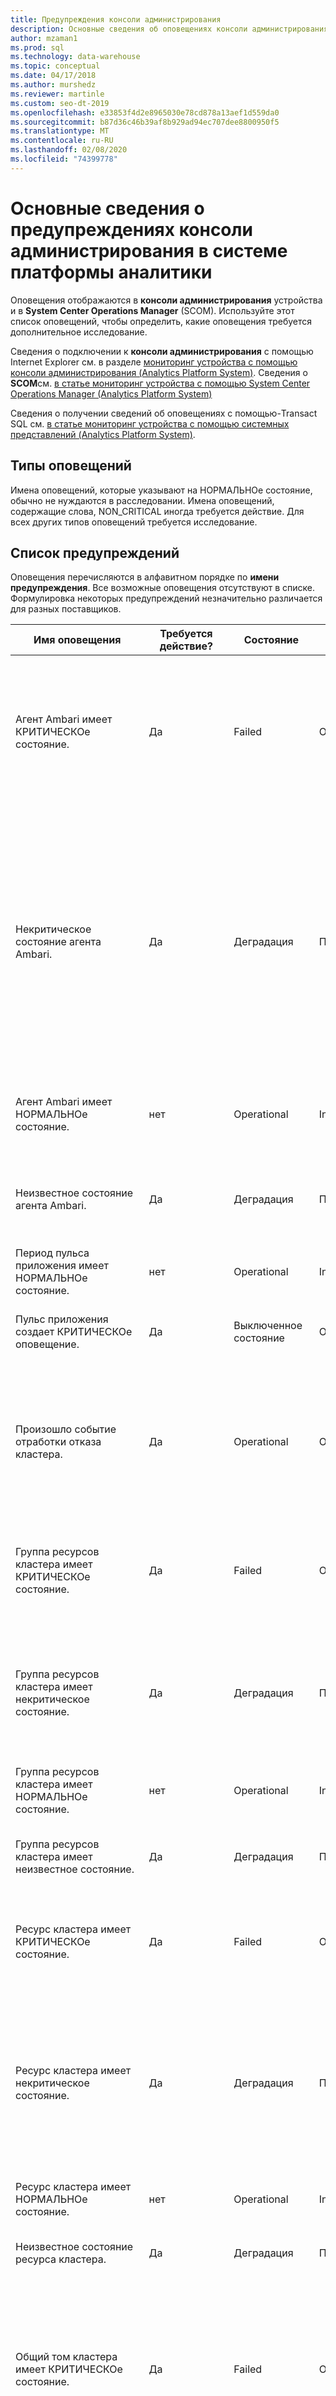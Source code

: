 ```yaml
---
title: Предупреждения консоли администрирования
description: Основные сведения об оповещениях консоли администрирования в системе аналитики платформы (ТД).
author: mzaman1
ms.prod: sql
ms.technology: data-warehouse
ms.topic: conceptual
ms.date: 04/17/2018
ms.author: murshedz
ms.reviewer: martinle
ms.custom: seo-dt-2019
ms.openlocfilehash: e33853f4d2e8965030e78cd878a13aef1d559da0
ms.sourcegitcommit: b87d36c46b39af8b929ad94ec707dee8800950f5
ms.translationtype: MT
ms.contentlocale: ru-RU
ms.lasthandoff: 02/08/2020
ms.locfileid: "74399778"
---
```

# <a name="understanding-admin-console-alerts-in-analytics-platform-system"></a>Основные сведения о предупреждениях консоли администрирования в системе платформы аналитики
Оповещения отображаются в **консоли администрирования** устройства и в **System Center Operations Manager** (SCOM). Используйте этот список оповещений, чтобы определить, какие оповещения требуется дополнительное исследование.  
  
Сведения о подключении к **консоли администрирования** с помощью Internet Explorer см. в разделе [мониторинг устройства с помощью консоли администрирования &#40;Analytics Platform System&#41;](monitor-the-appliance-by-using-the-admin-console.md). Сведения о **SCOM**см. [в статье мониторинг устройства с помощью System Center Operations Manager &#40;Analytics Platform System&#41;](monitor-the-appliance-by-using-system-center-operations-manager.md)  
  
Сведения о получении сведений об оповещениях с помощью\-Transact SQL см. [в статье мониторинг устройства с помощью системных представлений &#40;Analytics Platform System&#41;](monitor-the-appliance-by-using-system-views.md).  
  
## <a name="types-of-alerts"></a>Типы оповещений  
Имена оповещений, которые указывают на НОРМАЛЬНОе состояние, обычно не нуждаются в расследовании. Имена оповещений, содержащие слова, NON_CRITICAL иногда требуется действие. Для всех других типов оповещений требуется исследование.  
  
## <a name="alert-list"></a>Список предупреждений  
Оповещения перечисляются в алфавитном порядке по **имени предупреждения**. Все возможные оповещения отсутствуют в списке. Формулировка некоторых предупреждений незначительно различается для разных поставщиков.  
  
|**Имя оповещения**|**Требуется действие?**|**Состояние**|**Severity**|**Описание**|**Дополнительные сведения**|  
|------------------|------------------------|-------------|----------------|-------------------|------------------------|  
|Агент Ambari имеет КРИТИЧЕСКОе состояние.|Да|Failed|Ошибка|Сбой ресурса агента Ambari (состояние: 4) или он находится в автономном режиме (состояние: 3). Другие состояния в сети находятся в состоянии ожидания (состояние: 130). Состояние указывается в свойстве "hadoop_service_status" компонента.|Проверьте ресурс кластера на головном узле и узлах данных.|  
|Некритическое состояние агента Ambari.|Да|Деградация|Предупреждение|Этот ресурс агента Ambari находится в некритическом состоянии по одной из следующих причин:-ресурс находится в унаследованном состоянии (состояние: 0) — ресурс находится в состоянии ожидания (состояние: 128) — ресурс находится в состоянии ожидания в сети (состояние: 129) — ресурс выполняет начальное состояние Состояние локализации (Status: 1) указывается в свойстве "hadoop_service_status" компонента.|Проверьте ресурс кластера на головном узле и узлах данных.|  
|Агент Ambari имеет НОРМАЛЬНОе состояние.|нет|Operational|Informational|Агент Ambari работает нормально (состояние: работает). Состояние указывается в свойстве "hadoop_service_status" компонента.||  
|Неизвестное состояние агента Ambari.|Да|Деградация|Предупреждение|Не удалось определить состояние этого ресурса агента Ambari (состояние:-1). Состояние указывается в свойстве "hadoop_service_status" компонента.|Проверьте ресурс кластера на головном узле и узлах данных.|  
|Период пульса приложения имеет НОРМАЛЬНОе состояние.|нет|Operational|Informational|Обмен данными с приложением успешно установлен.|Указывает, что компонент ранее передал другое состояние, но с момента возврата в нормальный.|  
|Пульс приложения создает КРИТИЧЕСКОе оповещение.|Да|Выключенное состояние|Ошибка|Не удалось связаться с приложением. Возможно, приложение находится в процессе перезапуска.|Пульс приложения находится в непредвиденном состоянии. Требуется устранение неполадок. Дополнительные сведения см. в журнале событий Windows узла.|  
|Произошло событие отработки отказа кластера.|Да|Operational|Ошибка|Основной кластерный узел больше не активен, поэтому пассивный узел переносится в качестве основного узла. Ознакомьтесь с журналом событий Windows неисправного узла и проверьте диспетчер отказоустойчивости кластеров виртуальной машины HST01.|Произошла отработка отказа. Требуется устранение неполадок. Проверьте диспетчер отказоустойчивости кластеров на виртуальной машине HST01 и в журнале системных событий узла.|  
|Группа ресурсов кластера имеет КРИТИЧЕСКОе состояние.|Да|Failed|Ошибка|Эта группа ресурсов кластера завершилась сбоем и может находиться в процессе попытки перезапуска или находится в автономной виртуальной машине HST01.|Состояние группы ресурсов не выполнено и требует устранения неполадок. Проверьте диспетчер отказоустойчивости кластеров виртуальной машины HST01.|  
|Группа ресурсов кластера имеет некритическое состояние.|Да|Деградация|Предупреждение|Эта группа ресурсов кластера находится в режиме "в сети", но находится в некритическом состоянии по одной из следующих причин: Группа ресурсов частично подключена или группа ресурсов находится в состоянии ожидания.|Группа ресурсов находится не полностью в ожидаемом состоянии. Требуется устранение неполадок. Проверьте диспетчер отказоустойчивости кластеров виртуальной машины HST01.|  
|Группа ресурсов кластера имеет НОРМАЛЬНОе состояние.|нет|Operational|Informational|Эта группа ресурсов кластера находится в сети|Указывает, что компонент ранее передал другое состояние, но с момента возврата в нормальный.|  
|Группа ресурсов кластера имеет неизвестное состояние.|Да|Деградация|Предупреждение|Эта группа ресурсов кластера находится в неизвестном состоянии.|Системе не удалось получить состояние работоспособности группы ресурсов кластера. Требуется устранение неполадок. Проверьте диспетчер отказоустойчивости кластеров виртуальной машины HST01.|  
|Ресурс кластера имеет КРИТИЧЕСКОе состояние.|Да|Failed|Ошибка|Произошел сбой этого кластеризованного ресурса, возможно, выполняется попытка перезапуска или находится в автономном режиме.|Ресурс кластера не находится в ожидаемом состоянии. Требуется устранение неполадок. Проверьте диспетчер отказоустойчивости кластеров виртуальной машины HST01.|  
|Ресурс кластера имеет некритическое состояние.|Да|Деградация|Предупреждение|Этот кластерный ресурс находится в некритическом состоянии по одной из следующих причин: ресурс находится в унаследованном состоянии, ресурс находится в состоянии ожидания, ресурс находится в состоянии "ожидание в сети", ресурс находится в состоянии ожидания вне сети или выполняет инициализацию ресурса.|Ресурс кластера не находится в ожидаемом состоянии. Требуется устранение неполадок. Проверьте диспетчер отказоустойчивости кластеров виртуальной машины HST01.|  
|Ресурс кластера имеет НОРМАЛЬНОе состояние.|нет|Operational|Informational|Этот кластеризованный ресурс находится в сети.|Указывает, что компонент ранее передал другое состояние, но с момента возврата в нормальный.|  
|Неизвестное состояние ресурса кластера.|Да|Деградация|Предупреждение|Не удалось определить состояние этого кластеризованного ресурса.|Системе не удалось получить состояние работоспособности ресурса кластера. Требуется устранение неполадок. Проверьте диспетчер отказоустойчивости кластеров виртуальной машины HST01.|  
|Общий том кластера имеет КРИТИЧЕСКОе состояние.|Да|Failed|Ошибка|Ресурс кластеризованного общего тома завершился с ошибкой (состояние: 4) или находится в автономном режиме (состояние: 3). Другие состояния в сети находятся в состоянии ожидания (состояние: 130). Состояние указывается в свойстве "csv_state" компонента.|Проверьте диспетчер отказоустойчивости кластеров виртуальной машины HST01.|  
|Общий том кластера имеет некритическое состояние.|Да|Деградация|Предупреждение|Этот кластеризованный ресурс общего тома находится в некритическом состоянии по одной из следующих причин:-ресурс находится в унаследованном состоянии (состояние: 0) — ресурс находится в состоянии ожидания (состояние: 128) — ресурс находится в состоянии ожидания в сети (состояние: 129) — ресурс выполнен Инициализация для инициализации (состояние: 1) сообщается в свойстве "csv_state" компонента.|Проверьте диспетчер отказоустойчивости кластеров виртуальной машины HST01.|  
|Общий том кластера имеет НОРМАЛЬНОе состояние.|нет|Operational|Informational|Этот кластеризованный ресурс общего тома находится в сети (состояние: 2). Состояние указывается в свойстве "csv_state" компонента.||  
|Общий том кластера имеет неизвестное состояние.|Да|Деградация|Предупреждение|Не удалось определить состояние этого кластеризованного ресурса общего тома (состояние:-1). Состояние указывается в свойстве "csv_state" компонента.|Проверьте диспетчер отказоустойчивости кластеров виртуальной машины HST01.|  
|Состояние кластера "нормальное"|нет|Operational|Informational|Кластер имеет НОРМАЛЬНОе состояние.|Указывает, что компонент ранее передал другое состояние, но с момента возврата в нормальный.|  
|Контроллер имеет КРИТИЧЕСКОе состояние.|Да|Failed|Ошибка|Диск PERC указывает на наличие критической ошибки, или контроллер был выключен.|У локального контроллера RAID есть критическая ошибка, и его необходимо заменить. Требуется устранение неполадок. Дополнительные сведения см. в журнале событий Windows узла.|  
|Состояние контроллера — некритическое.|Да, если проблема повторяется более 7 часов или повторно выполняется несколько раз на том же узле, который не привязан к ожидаемым перезагрузкам|Деградация|Предупреждение|На диске PERC обнаружена некритическая проблема, которая, вероятно, связана с неисправностью кабеля.|Чаще всего это указывает на цикл повторной зарядки аккумулятора в модуле кэша, поддерживающем питание от аккумулятора RAID-контроллера PowerEdge. Это может быть запланированный тестовый цикл (продолжительность до ~ 7 часов), а также может быть сообщен после перезагрузки или энергопотребления при необходимости перезарядки аккумулятора. Важно. Это также обычно означает, что политика контроллера временно изменилась с сквозной обратной записи на обратную запись до завершения зарядки, что будет влиять на производительность в локальном хранилище (**tempdb**). Дополнительные сведения см. в журнале событий Windows узла.|  
|Контроллер имеет состояние без возможности восстановления.|Да|Failed|Ошибка|Состояние диска PERC не может быть восстановлено.|Локальный RAID-контроллер не функционирует и перешел в невосстанавливаемое состояние и может потребоваться заменить. Требуется устранение неполадок. Дополнительные сведения см. в журнале событий Windows узла.|  
|Контроллер имеет НОРМАЛЬНОе состояние.|нет|Operational|Informational|Диск PERC работает нормально|Указывает, что компонент ранее передал другое состояние, но с момента возврата в нормальный.|  
|Контроллер имеет неизвестное состояние.|Да|Деградация|Предупреждение|Не удалось определить состояние диска PERC.|Системе не удалось получить состояние работоспособности локального RAID-контроллера. Требуется устранение неполадок. Дополнительные сведения см. в журнале событий Windows узла.|  
|КРИТИЧЕСКОе состояние устройства охлаждения.|Да|Failed|Предупреждение|Устройство охлаждения достигло критического верхнего или нижнего порога|Устройство охлаждения может потребовать замены. Требуется устранение неполадок. Дополнительные сведения см. в журнале событий Windows узла.|  
|Некритическое состояние устройства охлаждения.|Да|Деградация|Предупреждение|Устройство охлаждения достигло некритического верхнего или нижнего порогового значения.|Устройство охлаждения не достигло критического уровня, но находится за пределами ожидаемого верхнего или нижнего диапазона. Дополнительные сведения см. в журнале событий Windows узла.|  
|Неустранимое состояние устройства охлаждения.|Да|Failed|Предупреждение|Устройство охлаждения достигло не восстанавливаемого верхнего или нижнего порогового значения.|Устройство охлаждения может потребовать замены. Требуется устранение неполадок. Дополнительные сведения см. в журнале событий Windows узла.|  
|Устройство охлаждения имеет НОРМАЛЬНОе состояние.|нет|Operational|Informational|Устройство охлаждения работает нормально.|Указывает, что компонент ранее передал другое состояние, но с момента возврата в нормальный.|  
|Неизвестное состояние устройства охлаждения.|Да|Деградация|Предупреждение|Не удалось определить состояние охлаждающего устройства|Системе не удалось получить состояние охлаждающего устройства. Требуется устранение неполадок. Дополнительные сведения см. в журнале событий Windows узла.|  
|Массив дисков имеет КРИТИЧЕСКОе общее состояние.|Да|Failed|Ошибка|Общее состояние массива дисков очень важно.|Может означать, что дисковый массив больше не активен из-за неисправных дисков или аналогичной проблемы. Требуется устранение неполадок. Дополнительные сведения см. в журнале событий Windows узла.|  
|Массив дисков имеет некритическое общее состояние.|Да|Деградация|Предупреждение|Общее состояние массива дисков указывает на наличие некритического предупреждения, но система по-прежнему работает.|Массив дисков по-прежнему работает, но это может означать сбой диска или аналогичную проблему. Требуется устранение неполадок. Дополнительные сведения см. в журнале событий Windows узла.|  
|Дисковый массив не является ВОССТАНАВЛИВАЕМым общим состоянием.|Да|Failed|Ошибка|Общее состояние массива дисков не может быть восстановлено.|Массив дисков больше не работает. Требуется устранение неполадок. Дополнительные сведения см. в журнале событий Windows узла.|  
|Дисковый массив имеет НОРМАЛЬНОе общее состояние.|нет|Operational|Informational|Общее состояние массива дисков — обычная.|Указывает, что компонент ранее передал другое состояние, но с момента возврата в нормальный.|  
|Неизвестное общее состояние массива дисков.|Да|Деградация|Предупреждение|Не удалось определить общее состояние массива дисков.|Системе не удается получить состояние работоспособности локального массива дисков. Требуется устранение неполадок. Дополнительные сведения см. в журнале событий Windows узла.|  
|Внешний массив хранения данных имеет КРИТИЧЕСКОе состояние.|Да|Failed|Ошибка|Внешний массив хранения данных указывает на сбой (вендор OperationalStatus: 6, 16)! Состояние поставщика указывается в свойстве "storage_global_status" компонента. Значения: 6 — ошибка, 16 — ошибка поддерживающей сущности.|Ознакомьтесь с журналом событий Windows узла для получения дополнительных сведений или обратитесь к изготовителю устройства.|  
|Внешний массив хранения данных имеет некритическое состояние.|Да|Деградация|Предупреждение|Внешний массив хранения данных сообщил о некритическом предупреждении (вендор OperationalStatus: 3, 4, 5, 11, 14, 15, 17). Состояние поставщика указывается в свойстве "storage_global_status" компонента. Значения: 3-деградация, 4-напряженный, 5-прогнозируемый сбой, 11-дюймовая служба, 14-прерванная, 15-неактивная, 17-завершенная операция.|Ознакомьтесь с журналом событий Windows узла для получения дополнительных сведений или обратитесь к изготовителю устройства.|  
|Состояние внешнего массива хранения данных не подлежит восстановлению.|Да|Failed|Ошибка|Внешний массив хранения данных указывает, что массив хранения данных не работает и не может быть восстановлен (вендор OperationalStatus: 7). Состояние поставщика указывается в свойстве "storage_global_status" компонента.|Ознакомьтесь с журналом событий Windows узла для получения дополнительных сведений или обратитесь к изготовителю устройства.|  
|Внешний массив хранения данных имеет НОРМАЛЬНОе состояние.|нет|Operational|Informational|Внешний массив хранения данных работает нормально (состояние поставщика: ОК). Состояние поставщика указывается в свойстве "storage_global_status" компонента.||  
|Внешний массив хранения данных имеет неизвестное состояние.|Да|Деградация|Предупреждение|Не удалось определить состояние внешнего массива хранения данных на основе состояния поставщика (OperationalStatus вендора: 0, 1, 18). Состояние поставщика указывается в свойстве "storage_global_status" компонента. Значения: 0-неизвестная, 1-другая, 18-режим питания.|Ознакомьтесь с журналом событий Windows узла для получения дополнительных сведений или обратитесь к изготовителю устройства.|  
|Внешний массив хранения данных имеет недостижимое состояние.|Да|Failed|Ошибка|Внешний массив хранения данных указывает, что массив хранения недоступен (вендор OperationalStatus: 8, 9, 10, 12, 13). Состояние поставщика указывается в свойстве "storage_global_status" компонента. Значения: 8 — запуск, 9 — остановка, 10 — остановлено, 12 — нет контакта, 13 — потеря связи.|Ознакомьтесь с журналом событий Windows узла для получения дополнительных сведений или обратитесь к изготовителю устройства.|  
|Состояние внешнего хранилища — КРИТИЧЕСКОе.|Да|Failed|Ошибка|Внешнее хранилище указывает на сбой.|Требуется устранение неполадок. Дополнительные сведения см. в журнале событий Windows и в журнале событий устройства хранения.|  
|Состояние внешнего хранилища СНИЖЕНо.|Да|Деградация|Предупреждение|Производительность системы хранения данных снижена. Необходимо проверить состояние температуры или состояние источника питания этой системы хранения.  Кроме того, если боковая панель для системы хранения удаляется, изменения потоков воздуха могут привести к неправильному охлаждению дисков и повлиять на состояние температуры.  Состояние поставщика указывается в свойстве "storage_global_status" компонента.|Ознакомьтесь с журналом событий Windows узла для получения дополнительных сведений или обратитесь к изготовителю устройства.|  
|Состояние внешнего хранилища не является КРИТИЧЕСКИм.|Да, если проблема повторяется более 7 часов или часто приходится на одно устройство чаще, чем каждые 90 дней|Деградация|Предупреждение|Внешнее хранилище сообщило о некритическом предупреждении.|Это событие обычно указывает на одну из двух проблем: сбоев диска/событий перехода или циклов повторной зарядки аккумулятора в модуле кэша, поддерживающем зарезервированный аккумулятор RAID-контроллера. Циклы зарядки обычно планируются каждые 90 дней и могут занять до 7 часов. Важно! в течение этого времени вполне вероятно, что политика кэширования записи на контроллере временно изменилась с сквозной обратной записи, что может повлиять на производительность. Дополнительные сведения см. в журнале событий Windows и в журнале событий устройства хранения.|  
|Внешнее хранилище имеет НОРМАЛЬНОе состояние.|нет|Operational|Informational|Внешнее хранилище работает нормально.|Указывает, что компонент ранее передал другое состояние, но с момента возврата в нормальный.|  
|Внешнее хранилище имеет неизвестное состояние.|Да|Деградация|Предупреждение|Не удалось определить состояние внешнего хранилища.|Системе не удалось получить состояние работоспособности внешнего хранилища сервера. Требуется устранение неполадок. Дополнительные сведения см. в журнале событий Windows узла и в журнале событий устройства хранения.|  
|Устройство вентилятора имеет КРИТИЧЕСКОе состояние.|Да|Failed|Предупреждение|Устройство вентилятора достигло критического верхнего или нижнего порога (состояние поставщика: Критикалуппер или Критикалловер).  Состояние поставщика указывается в свойстве "device_status" компонента.|Ознакомьтесь с журналом событий Windows узла для получения дополнительных сведений или обратитесь к изготовителю устройства.|  
|Некритическое состояние устройства вентиляторов.|Да|Деградация|Предупреждение|Устройство вентиляторов достигло некритического верхнего или нижнего порогового значения (состояние поставщика: Нонкритикалуппер или Нонкритикалловер).  Состояние поставщика указывается в свойстве "device_status" компонента.|Ознакомьтесь с журналом событий Windows узла для получения дополнительных сведений или обратитесь к изготовителю устройства.|  
|Устройство вентилятора имеет невосстанавливаемое состояние.|Да|Failed|Предупреждение|Устройство вентиляторов достигло неустранимого верхнего или нижнего порогового значения (состояние поставщика: сбой, Нонрековераблеуппер или Нонрековераблеловер). Состояние поставщика указывается в свойстве "device_status" компонента.|Ознакомьтесь с журналом событий Windows узла для получения дополнительных сведений или обратитесь к изготовителю устройства.|  
|Устройство вентилятора имеет НОРМАЛЬНОе состояние.|нет|Operational|Informational|Устройство вентиляторов работает нормально (состояние поставщика: ОК). Состояние поставщика указывается в свойстве "device_status" компонента.||  
|Неизвестное состояние устройства вентиляторов.|Да|Деградация|Предупреждение|Не удалось определить состояние устройства вентиляторов (состояние поставщика: другое или неизвестное). Состояние поставщика указывается в свойстве "device_status" компонента.|Ознакомьтесь с журналом событий Windows узла для получения дополнительных сведений или обратитесь к изготовителю устройства.|  
|Контроллер узла Fibre Channel имеет КРИТИЧЕСКОе состояние.|Да|Failed|Предупреждение|Компонент контроллера узла Fibre Channel обнаруживает одно из следующих условий:-сбой контроллера узла и его необходимо заменить (состояние поставщика: сбой) — хост-контроллер был отключен (состояние поставщика: Shutdown) — сбой подключения Fibre Channel ( состояние поставщика: Лупфаилед) отчет о состоянии поставщика указывается в свойстве "FC_device_rollup_status" компонента.|Ознакомьтесь с журналом событий Windows узла для получения дополнительных сведений или обратитесь к изготовителю устройства.  Действие пользователя: Если состояние контроллера — сбой, замените контроллер.|  
|Контроллер узла Fibre Channel имеет некритическое состояние.|Да|Деградация|Предупреждение|Контроллер узла Fibre Channel сообщает одно из следующих условий: — подключение Fibre Channel снижено (состояние поставщика: Лупдеградед) — порт Fibre Channel не подключен, или устройство, к которому оно подключено, выключено (состояние поставщика: Нотконнектед). состояние поставщика указывается в свойстве "FC_device_rollup_status" компонента.|Ознакомьтесь с журналом событий Windows узла для получения дополнительных сведений или обратитесь к изготовителю устройства.|  
|Контроллер узла Fibre Channel имеет НОРМАЛЬНОе состояние.|нет|Operational|Informational|Контроллер узла Fibre Channel работает нормально (состояние поставщика: ОК). Состояние поставщика указывается в свойстве "FC_device_rollup_status" компонента.||  
|Неизвестное состояние контроллера узла Fibre Channel.|Да|Деградация|Предупреждение|Не удалось определить состояние контроллера узла Fibre Channel или отсутствует контроллер (состояние поставщика: другое). Состояние поставщика указывается в свойстве "FC_device_rollup_status" компонента.|Ознакомьтесь с журналом событий Windows узла для получения дополнительных сведений или обратитесь к изготовителю устройства.|  
|Служба Hadoop имеет КРИТИЧЕСКОе состояние.|Да|Не работает|Ошибка|Эта служба находится в критическом состоянии и перестала работать (состояние: установлено или остановлено) или находится в состоянии перехода в состояние "остановлено" (состояние: остановка). Состояние указывается в свойстве "hadoop_service_status" компонента.|Дополнительные сведения см. в журналах событий компонентов Windows и PDW для узла.|  
|Состояние службы Hadoop — некритическое.|Да|Деградация|Предупреждение|Эта служба находится в некритическом состоянии по одной из следующих причин:-Service запускается (состояние: запуск) — служба обновляется (состояние: выполняется обновление). состояние сообщается в свойстве "hadoop_service_status" компонента.|Дополнительные сведения см. в журнале событий компонентов Windows и PDW для узла.|  
|Неизвестное состояние службы Hadoop.|Да|Деградация|Предупреждение|Эта служба сообщает, что она находится в неизвестном состоянии. Состояние указывается в свойстве "hadoop_service_status" компонента.|Дополнительные сведения см. в журналах на узле Hadoop, а также в журнале событий компонентов Windows и PDW.|  
|КРИТИЧЕСКОе состояние устройства памяти.|Да|Failed|Предупреждение|Память сообщает о критической проблеме.|Может потребоваться замена модулей DIMM. Требуется устранение неполадок. Сервер может по-прежнему быть активным с неисправной ПАМЯТЬю, но может повлиять на производительность. Дополнительные сведения см. в журнале событий Windows узла.|  
|Состояние устройства памяти не является КРИТИЧЕСКИм.|Да|Деградация|Предупреждение|Память сообщает о некритической ситуации.|Может указывать на сбой на приближающийся модуль DIMM. Как правило, это означает, что модули DIMM обнаружили ошибки, но еще не пороговое значение, чтобы сделать его критическим или неудачным. Сервер может по-прежнему быть активным с неисправной памятью, но может повлиять на производительность. Для устранения ошибки необходимо очистить журнал оборудования. Дополнительные сведения см. в журнале событий Windows узла.|  
|Состояние устройства памяти не подлежит восстановлению.|Да|Failed|Предупреждение|Неустранимая проблема с памятью.|Может потребоваться замена модулей DIMM. Требуется устранение неполадок. Сервер может по-прежнему быть активным с неисправной памятью, но может повлиять на производительность. Дополнительные сведения см. в журнале событий Windows узла.|  
|Устройство памяти имеет НОРМАЛЬНОе состояние.|нет|Operational|Informational|Память работает нормально|Указывает, что компонент ранее передал другое состояние, но с момента возврата в нормальный.|  
|Неизвестное состояние устройства памяти.|Да|Деградация|Предупреждение|Не удалось определить состояние памяти.|Системе не удается получить состояние работоспособности системной памяти. Может потребоваться замена модулей DIMM. Требуется устранение неполадок. Сервер может по-прежнему быть активным с неисправной ПАМЯТЬю, но может повлиять на производительность. Дополнительные сведения см. в журнале событий Windows узла.|  
|Сетевой адаптер имеет КРИТИЧЕСКОе состояние.|Да|Деградация|Предупреждение|Сетевой адаптер вызывает критическое оповещение по одной из следующих причин: адаптер отключен от сети, адаптер отключен или адаптер находится в состоянии пошлины.|Сетевой адаптер находится в состоянии сбоя и может потребовать замены (что означает замену системной платы). Требуется устранение неполадок. Дополнительные сведения см. в журнале событий Windows узла.|  
|Сетевой адаптер имеет некритическое состояние.|Да|Деградация|Предупреждение|Сетевой адаптер указывает на наличие некритического предупреждения, но продолжает работать, что может привести к ухудшению производительности.|Сетевой адаптер содержит некоторые ошибки, но не находится в критическом состоянии. Так как это может повлиять на устранение неполадок с производительностью. Дополнительные сведения см. в журнале событий Windows узла.|  
|Сетевой адаптер имеет состояние без возможности восстановления.|Да|Failed|Предупреждение|Сетевой адаптер находится в невосстанавливаемом состоянии из-за потенциальной установки в случае ошибки.|Сетевой адаптер находится в состоянии сбоя и может потребовать замены (что означает замену системной платы). Требуется устранение неполадок. Дополнительные сведения см. в журнале событий Windows узла.|  
|Сетевой адаптер имеет НОРМАЛЬНОе состояние.|нет|Operational|Informational|Сетевой адаптер подключен и работает нормально.|Указывает, что компонент ранее передал другое состояние, но с момента возврата в нормальный.|  
|Сетевой адаптер имеет неизвестное состояние.|Да|Деградация|Предупреждение|Не удалось определить состояние сетевого адаптера. Это состояние может быть вызвано одной из следующих причин:-сетевой адаптер находится в режиме энергосбережения: режим ожидания, низкая мощность, предупреждение, неизвестный или цикл электропитания, сетевой адаптер не установлен, устройство сетевого адаптера сообщило о неизвестном состоянии, сетевом адаптере может находиться в состоянии тестирования.|Системе не удалось получить состояние работоспособности сетевого адаптера. Требуется устранение неполадок. Дополнительные сведения см. в журнале событий Windows узла.|  
|Сетевое подключение имеет КРИТИЧЕСКОе состояние.|Да|Деградация|Предупреждение|Сетевое подключение вызывает критическое оповещение по одной из следующих причин: сеть отключена, оборудование отсутствует, оборудование отключено, носитель отключен, не удалось выполнить проверку подлинности, используется недопустимый адрес, учетные данные обязательно, но не указано|Сетевой адаптер находится в критическом состоянии. Дополнительные сведения см. в журнале событий Windows узла.|  
|Сетевое подключение имеет некритическое состояние.|Да|Деградация|Предупреждение|Сеть сообщает о некритическом состоянии. Это состояние может быть вызвано одной из следующих причин: сеть находится в состоянии подключения, сеть отключается, выполняется проверка подлинности сети.|Сетевой адаптер находится в непредвиденном состоянии. Если эта проблема повторяется или происходит несколько раз, необходимо выполнить устранение неполадок. Дополнительные сведения см. в журнале событий Windows узла.|  
|Сетевое подключение имеет НОРМАЛЬНОе состояние.|нет|Operational|Informational|Сеть подключена и работает правильно.|Указывает, что компонент ранее передал другое состояние, но с момента возврата в нормальный.|  
|Профиль сетевого подключения находится в ожидаемом профиле.|нет|Operational|Informational|Сеть подключена и работает в качестве ожидаемого профиля. Профиль указывается в свойстве "profile_category" компонента. Профиль домена 2, а частный профиль — 1.|Дополнительные сведения см. в описании событий узла в журнале Application and Service Логс\микрософт\виндовс\сторажеспацес-дривер\оператионал.  Состояние работоспособности зеркала может снизиться за счет потери одного диска, поэтому для самого диска может произойти другое предупреждение.|  
|Профиль сетевого подключения отображается в общедоступном профиле.|Да|Деградация|Предупреждение|Сеть сообщает о том, что она находится в общедоступном профиле. Профиль указывается в свойстве "profile_category" компонента. Общий профиль выводится как 0.  Это может вызвать проблемы связи для этого узла.|Ознакомьтесь с журналом событий Windows узла для получения дополнительных сведений или обратитесь к изготовителю устройства.|  
|Узел в кластере имеет КРИТИЧЕСКОе состояние.|Да|Failed|Ошибка|Кластеризованный узел не работает.|Сервер в кластере не работает. Проверьте диспетчер отказоустойчивости кластеров виртуальной машины HST01.|  
|Узел в кластере имеет некритическое состояние.|Да|Деградация|Предупреждение|Кластерный узел создает некритическое оповещение. Возможно, возникла одна из следующих ситуаций: узел находится в приостановленном состоянии или узел находится в процессе присоединения к кластеру.|Узел находится в непредвиденном состоянии. Требуется устранение неполадок. Проверьте диспетчер отказоустойчивости кластеров виртуальной машины HST01.|  
|Узел в кластере имеет НОРМАЛЬНОе состояние.|нет|Operational|Informational|Кластерный узел работает|Указывает, что компонент ранее передал другое состояние, но с момента возврата в нормальный.|  
|Узел в кластере имеет неизвестное состояние.|Да|Деградация|Предупреждение|Кластеризованный узел находится в неизвестном состоянии.|Системе не удалось получить состояние работоспособности узла. Требуется устранение неполадок. Проверьте диспетчер отказоустойчивости кластеров виртуальной машины HST01.|  
|Физический диск имеет КРИТИЧЕСКОе состояние.|Да|Failed|Ошибка|Состояние диска — критическое (состояние поставщика: 2 — неработоспособность). Состояние указывается в свойстве "phys_disk_status" компонента.  Оперативное состояние, отображаемое в свойстве "phys_disk_oper_status", может предоставить дополнительные сведения о проблеме. Значения оперативного состояния: 0 — оперативное состояние физического диска неизвестно. 2-ОК 3 — снижение работоспособности 4-напряженное 5-Неустранимая ошибка 6 — Ошибка 7 — не удается устранить ошибку 8-запуск 9-остановка 10-остановлена 11-in service 12 — нет контакта 13 — потеря связи 15-неактивно 18-0x8004-неисправность мультимедиа 0x8005-Split 0x8006 — устаревшие метаданные 0x8007-IO Error 0x8008 — поврежденные метаданные.||  
|Состояние физического диска — некритическое.|Да|Деградация|Предупреждение|Состояние диска указывает на наличие некритического предупреждения, но система по-прежнему работает. Состояние указывается в свойстве "phys_disk_status" компонента.  Оперативное состояние, отображаемое в свойстве "phys_disk_oper_status", может предоставить дополнительные сведения о проблеме. Значения оперативного состояния: 0 — оперативное состояние физического диска неизвестно. 2-ОК 3 — снижение работоспособности 4-напряженное 5-Неустранимая ошибка 6 — Ошибка 7 — не удается устранить ошибку 8-запуск 9-остановка 10-остановлена 11-in service 12 — нет контакта 13 — потеря связи 15-неактивно 18-0x8004-неисправность мультимедиа 0x8005-Split 0x8006 — устаревшие метаданные 0x8007-IO Error 0x8008 — поврежденные метаданные.|Дополнительные сведения см. в описании событий узла в журнале Application and Service Логс\микрософт\виндовс\сторажеспацес-дривер\оператионал.  Состояние работоспособности зеркала может снизиться за счет потери одного диска, поэтому для самого диска может произойти другое предупреждение.|  
|Физический диск имеет НОРМАЛЬНОе состояние.|нет|Operational|Informational|Состояние диска — обычная. Состояние указывается в свойстве "phys_disk_status" компонента.||  
|Неизвестное состояние физического диска.|Да|Деградация|Предупреждение|Не удалось определить состояние диска (состояние: 5 — неизвестно). Состояние указывается в свойстве "phys_disk_status" компонента.  Оперативное состояние, отображаемое в свойстве "phys_disk_oper_status", может предоставить дополнительные сведения о проблеме. Значения оперативного состояния: 0 — оперативное состояние физического диска неизвестно. 2-ОК 3 — снижение работоспособности 4-напряженное 5-Неустранимая ошибка 6 — Ошибка 7 — не удается устранить ошибку 8-запуск 9-остановка 10-остановлена 11-in service 12 — нет контакта 13 — потеря связи 15-неактивно 18-0x8004-неисправность мультимедиа 0x8005-Split 0x8006 — устаревшие метаданные 0x8007-IO Error 0x8008 — поврежденные метаданные.|Дополнительные сведения см. в описании событий узла в журнале Application and Service Логс\микрософт\виндовс\сторажеспацес-дривер\оператионал.|  
|Источник питания имеет КРИТИЧЕСКОе состояние.|Да|Failed|Предупреждение|Источник питания указывает на наличие критической ошибки.|Для источника питания может потребоваться замена. Требуется устранение неполадок. Источники питания являются избыточными, поэтому сервер может оставаться активным. Дополнительные сведения см. в журнале событий Windows узла.|  
|Источник питания имеет некритическое состояние.|Да|Operational|Предупреждение|Источник питания сообщил о некритической проблеме.|Источник питания сообщил о проблеме, но не находится в состоянии сбоя. Это может указывать на приближающийся сбой. Источники питания избыточны, поэтому сбой может не привести к сбою сервера. Возможно, необходимо очистить аппаратную ошибку, чтобы очистить ошибку консоли администрирования. Дополнительные сведения см. в журнале событий Windows узла.|  
|Источник питания имеет неустранимое состояние.|Да|Failed|Предупреждение|Источник питания находится в невосстанавливаемом состоянии.|Для источника питания может потребоваться замена. Требуется устранение неполадок. Источники питания являются избыточными, поэтому сервер может оставаться активным. Дополнительные сведения см. в журнале событий Windows узла.|  
|Источник питания имеет НОРМАЛЬНОе состояние.|нет|Operational|Informational|Источник питания работает нормально.|Указывает, что компонент ранее передал другое состояние, но с момента возврата в нормальный.|  
|Источник питания имеет неизвестное состояние.|Да|Деградация|Предупреждение|Не удалось определить состояние источника питания.|Системе не удалось получить состояние работоспособности источника питания. Источники питания являются избыточными, поэтому сервер может оставаться активным. Требуется устранение неполадок. Дополнительные сведения см. в журнале событий Windows узла.|  
|Устройство процессора имеет КРИТИЧЕСКОе состояние.|Да|Failed|Предупреждение|ЦП сообщает о критической проблеме.|Может потребоваться замена ЦП. Требуется устранение неполадок. Дополнительные сведения см. в журнале событий Windows узла.|  
|Состояние процессора устройства не КРИТИЧЕСКОе.|Да|Деградация|Предупреждение|ЦП сообщает о некритической ситуации.|ЦП обнаружил ошибку, но еще не находится в состоянии сбоя. Это может свидетельствовать о приближающемся сбое. Дополнительные сведения см. в журнале событий Windows узла.|  
|Состояние процессора устройства не подлежит восстановлению.|Да|Failed|Предупреждение|ЦП сообщил о неустранимой проблеме.|Аналогично критическому состоянию. Может потребоваться замена ЦП. Требуется устранение неполадок. Дополнительные сведения см. в журнале событий Windows узла.|  
|Устройство процессора имеет НОРМАЛЬНОе состояние.|нет|Operational|Informational|ЦП работает нормально.|Указывает, что компонент ранее передал другое состояние, но с момента возврата в нормальный.|  
|Устройство процессора имеет неизвестное состояние.|Да|Деградация|Предупреждение|Не удалось определить состояние ЦП.|Системе не удается получить состояние работоспособности ЦП, и требуется дополнительное исследование. Дополнительные сведения см. в журнале событий Windows узла.|  
|Состояние адаптера шины узла SAS СНИЖЕНо.|Да|Деградация|Предупреждение|Адаптер шины узла SAS сообщает, что общее состояние адаптера шины и все физические диски, управляемые им, снижены (состояние поставщика: снижение работоспособности). Состояние поставщика указывается в свойстве "hba_device_status" компонента.|Ознакомьтесь с журналом событий Windows узла для получения дополнительных сведений или обратитесь к изготовителю устройства.|  
|Сбой при выполнении адаптера шины узла SAS.|Да|Failed|Предупреждение|Адаптер шины SAS сообщает, что общее состояние адаптера шины находится в состоянии сбоя, включая все физические диски, которыми он управляет. Для этого потребуется замена компонента (состояние поставщика: сбой). Состояние поставщика указывается в свойстве "hba_device_rollup_status" компонента.|Ознакомьтесь с журналом событий Windows узла для получения дополнительных сведений или обратитесь к изготовителю устройства.|  
|Адаптер шины узла SAS имеет НОРМАЛЬНОе состояние.|нет|Operational|Informational|Адаптер шины узла SAS работает нормально (состояние поставщика: ОК). Состояние поставщика указывается в свойстве "hba_device_rollup_status" компонента.||  
|Адаптер шины узла SAS имеет неизвестное состояние.|Да|Деградация|Предупреждение|Не удалось определить состояние адаптера шины узла SAS (состояние поставщика: другое). Состояние поставщика указывается в свойстве "hba_device_status" компонента.|Ознакомьтесь с журналом событий Windows узла для получения дополнительных сведений или обратитесь к изготовителю устройства.|  
|SQL Server имеет КРИТИЧЕСКОе состояние.|Да|Неработающая|Ошибка|Эта служба находится в критическом состоянии и прекратила работу (состояние: остановлена) или находится в состоянии перехода в состояние "остановлено" (Status: Стоппендинг).  Состояние указывается в свойстве "sql_server_service_status" компонента.|Дополнительные сведения см. в журнале событий Windows узла.|  
|SQL Server имеет НОРМАЛЬНОе состояние.|нет|Operational|Informational|Эта служба работает нормально (состояние: работает). Состояние указывается в свойстве "sql_server_service_status" компонента.||  
|Вентилятор корпуса хранилища имеет состояние пониженной функциональности.|Да|Деградация|Предупреждение|Вентилятор корпуса хранилища сообщает о снижении уровня работоспособности (состояние поставщика: 10, 15). Состояние поставщика указывается в свойстве "storage_fan_status" компонента.|Ознакомьтесь с журналом событий Windows узла для получения дополнительных сведений или обратитесь к изготовителю устройства.|  
|Вентилятор корпуса хранилища имеет неисправное состояние.|Да|Failed|Предупреждение|Вентилятор корпуса хранилища сообщает о том, что он находится в состоянии сбоя. Для этого потребуется замена компонента (состояние поставщика: 20, 25). Состояние поставщика указывается в свойстве "storage_fan_status" компонента.|Ознакомьтесь с журналом событий Windows узла для получения дополнительных сведений или обратитесь к изготовителю устройства.|  
|Вентилятор корпуса хранилища имеет неустранимое состояние.|Да|Failed|Предупреждение|Вентилятор корпуса хранилища сообщает, что вентилятор находится в невосстанавливаемом состоянии. Для этого потребуется замена компонента (состояние поставщика: 30). Состояние поставщика указывается в свойстве "storage_fan_status" компонента.|Ознакомьтесь с журналом событий Windows узла для получения дополнительных сведений или обратитесь к изготовителю устройства.|  
|Неизвестный статус вентилятора корпуса хранилища.|Да|Деградация|Ошибка|Не удалось определить состояние вентилятора отсека хранения (состояние поставщика: 0 — неизвестно). Состояние поставщика указывается в свойстве "storage_fan_status" компонента.|Ознакомьтесь с журналом событий Windows узла для получения дополнительных сведений или обратитесь к изготовителю устройства.|  
|Вентилятор корпуса хранилища имеет НОРМАЛЬНОе состояние.|нет|Operational|Informational|Вентилятор корпуса хранилища работает нормально (состояние поставщика: 5). Состояние поставщика указывается в свойстве "storage_fan_status" компонента.||  
|Состояние источника питания для корпуса хранилища СНИЖЕНо.|Да|Деградация|Предупреждение|Источник питания для корпуса хранилища сообщает, что этот источник питания снижен (состояние поставщика: 10, 15). Состояние поставщика указывается в свойстве "storage_power_status" компонента.|Ознакомьтесь с журналом событий Windows узла для получения дополнительных сведений или обратитесь к изготовителю устройства.|  
|Состояние источника питания для корпуса хранилища — FAILed.|Да|Failed|Ошибка|Источник питания для корпуса хранилища сообщает, что этот источник питания находится в состоянии сбоя. Для этого потребуется замена или восстановление компонента на устройстве (состояние поставщика: 20, 25). Состояние поставщика указывается в свойстве "storage_power_status" компонента.|Ознакомьтесь с журналом событий Windows узла для получения дополнительных сведений или обратитесь к изготовителю устройства.|  
|Состояние источника питания для корпуса хранилища не является ВОССТАНАВЛИВАЕМым.|Да|Failed|Ошибка|Источник питания для корпуса хранилища сообщает, что этот источник питания находится в невосстанавливаемом состоянии. Для этого потребуется замена компонента (состояние поставщика: 30). Состояние поставщика указывается в свойстве "storage_power_status" компонента.|Ознакомьтесь с журналом событий Windows узла для получения дополнительных сведений или обратитесь к изготовителю устройства.|  
|Неизвестное состояние источника питания для корпуса хранилища.|Да|Деградация|Предупреждение|Не удалось определить состояние источника питания отсека хранения (состояние поставщика: 0). Состояние поставщика указывается в свойстве "storage_power_status" компонента.|Ознакомьтесь с журналом событий Windows узла для получения дополнительных сведений или обратитесь к изготовителю устройства.|  
|Источник питания в корпусе хранилища имеет НОРМАЛЬНОе состояние.|нет|Operational|Informational|Источник питания для корпуса хранилища работает нормально (состояние поставщика: 5). Состояние поставщика указывается в свойстве "storage_power_status" компонента.||  
|Пул носителей имеет КРИТИЧЕСКОе состояние.|Да|Failed||Пул носителей имеет состояние критическое (состояние поставщика: 2 — неработоспособность). Состояние указывается в свойстве "storage_pool_status" компонента.  Оперативное состояние, отображаемое в свойстве "storage_pool_oper_status", может предоставить дополнительные сведения о проблеме.|Дополнительные сведения см. в описании событий узла в журнале Application and Service Логс\микрософт\виндовс\сторажеспацес-дривер\оператионал.  Состояние работоспособности зеркала может снизиться за счет потери одного диска, поэтому для самого диска может произойти другое предупреждение.|  
|Пул носителей имеет некритическое состояние.|Да|Деградация||Состояние пула носителей указывает на наличие некритического предупреждения, но система по-прежнему работает (состояние: 1-предупреждение). Состояние указывается в свойстве "storage_pool_status" компонента.  Оперативное состояние, отображаемое в свойстве "storage_pool_oper_status", может предоставить дополнительные сведения о проблеме.|Дополнительные сведения см. в описании событий узла в журнале "Application and Service Логс\микрософт\виндовс\сторажеспацес-дривер\оператионал".  Состояние работоспособности зеркала может снизиться за счет потери одного диска, поэтому для самого диска может произойти другое предупреждение.|  
|Пул носителей имеет НОРМАЛЬНОе состояние.|нет|Operational||Пул носителей находится в нормальном состоянии (состояние: 0-работоспособное). Состояние указывается в свойстве "storage_pool_status" компонента.||  
|Неизвестное состояние пула носителей.|Необязательно|Operational||Состояние пула носителей в этом узле неизвестно (состояние: 5 — неизвестно). Состояние указывается в свойстве "storage_pool_status" компонента.  Оперативное состояние, отображаемое в свойстве "storage_pool_oper_status", может предоставить дополнительные сведения о проблеме.  Обычно это происходит, когда узел, который запрашивает состояние пула носителей, не является владельцем пула носителей.|Дополнительные сведения см. в описании событий узла в журнале Application and Service Логс\микрософт\виндовс\сторажеспацес-дривер\оператионал.|  
|Состояние температуры — КРИТИЧЕСКОе.|Да|Failed|Ошибка|Температура достигла критического верхнего или нижнего порога.|Температура слишком высока или слишком мала. Продолжение в этом состоянии может повредить или радикально сократить время существования оборудования. Требуется устранение неполадок. Дополнительные сведения см. в журнале событий Windows узла.|  
|Состояние температуры не является КРИТИЧЕСКИм.|Необязательно|Деградация|Предупреждение|Температура достигла некритического верхнего или нижнего порога|Температура, сообщаемая сервером, находится на более высоком или низком уровне, но не достигла порогового значения для критического состояния. Температуры за пределами порогового значения сокращают время жизни оборудования. Что может повлиять на температуру — Рабочая нагрузка, температура и воздушный поток центра обработки данных, беспроводное подключение к серверу и т. д. Дополнительные сведения см. в журнале событий Windows узла.|  
|Состояние температуры не может быть восстановлено.|Да|Failed|Предупреждение|Температура находится в невосстанавливаемом состоянии.|Датчик температуры обнаружил ошибку, которая не может быть восстановлена. Это может быть проблемой с температурой или самим модулем температуры. Дополнительные сведения см. в журнале событий Windows узла.|  
|Состояние температуры — обычная.|нет|Operational|Informational|Нормальная температура|Указывает, что компонент ранее передал другое состояние, но с момента возврата в нормальный.|  
|Состояние температуры неизвестно.|Да|Деградация|Предупреждение|Не удалось определить состояние температуры.|Системе не удалось получить температуру сервера. Требуется устранение неполадок. Дополнительные сведения см. в журнале событий Windows узла.|  
|Виртуальный диск имеет КРИТИЧЕСКОе состояние.|Да|Failed|Ошибка|Состояние виртуального диска дисковых пространств — критическое (состояние поставщика: 2 — неработоспособность). Состояние указывается в свойстве "virtual_disk_status" компонента.  Оперативное состояние, отображаемое в свойстве "virtual_disk_oper_status", может предоставить дополнительные сведения о проблеме.|Дополнительные сведения см. в описании событий узла в журнале Application and Service Логс\микрософт\виндовс\сторажеспацес-дривер\оператионал.  Состояние работоспособности зеркала может снизиться за счет потери одного диска, поэтому для самого диска может произойти другое предупреждение.|  
|Состояние виртуального диска не КРИТИЧЕСКОе.|Да|Деградация|Предупреждение|Состояние виртуального диска дисковых пространств указывает на наличие некритического предупреждения, но система по-прежнему работает (состояние: 1-предупреждение). Состояние указывается в свойстве "virtual_disk_status" компонента.  Оперативное состояние, отображаемое в свойстве "virtual_disk_oper_status", может предоставить дополнительные сведения о проблеме.  Если виртуальный диск перемещен на другой узел, просмотрите состояние компонентов общего тома кластера и переместите диски обратно на ожидаемый владелец, обозначенный номером после N в имени, например. N01D01 принадлежит HSA01.|Дополнительные сведения см. в описании событий узла в журнале Application and Service Логс\микрософт\виндовс\сторажеспацес-дривер\оператионал.  Состояние работоспособности зеркала может снизиться за счет потери одного диска, поэтому для самого диска может произойти другое предупреждение.|  
|Виртуальный диск имеет НОРМАЛЬНОе состояние.|нет|Operational|Informational|Состояние виртуального диска дисковых пространств — обычная (состояние: 0 — работоспособное). Состояние указывается в свойстве "virtual_disk_status" компонента.||  
|Неизвестное состояние виртуального диска.|Да|Operational|Предупреждение|Не удалось определить состояние виртуального диска дисковых пространств (состояние: 5 — неизвестно). Состояние указывается в свойстве "virtual_disk_status" компонента.  Оперативное состояние, отображаемое в свойстве "virtual_disk_oper_status", может предоставить дополнительные сведения о проблеме.  Если виртуальный диск перемещен на другой узел, просмотрите состояние компонентов общего тома кластера и переместите диски обратно на ожидаемый владелец, обозначенный номером после N в имени, например. N01D01 принадлежит HSA01.|Дополнительные сведения см. в описании событий узла в журнале Application and Service Логс\микрософт\виндовс\сторажеспацес-дривер\оператионал.|  
|Состояние свободного места тома — КРИТИЧЕСКОе.|Да|Деградация|Ошибка|Объем свободного места на томе критически низкий. Объем используемого места на диске превышает 90% от общей емкости. Очистите ненужные файлы и данные, чтобы обеспечить нормальную работу устройства.|Консоль администрирования сообщает о выделенном пространстве, а не обязательно используемом пространстве. Вы можете использовать DBCC PDW_SHOWSPACEUSED, чтобы исследовать используемые и выделенные пространства. Можно также использовать DBCC SHRINKLOG <!--ОТСУТСТВУЮЩИе ссылки [DBCC SHRINKLOG &#40;SQL Server PDW&#41;](../t-sql/statements/alter-database-parallel-data-warehouse.md) для сжатия баз данных.|  
|Состояние свободного места тома не является КРИТИЧЕСКИм.|Необязательно|Operational|Предупреждение|Объем используемого места на диске составляет от 70% до 90%. Проверьте место на диске, используемое на этом томе, и очистите ненужные файлы и данные, чтобы обеспечить нормальную работу устройства.|Консоль администрирования сообщает о выделенном пространстве, а не обязательно используемом пространстве. Вы можете использовать [DBCC PDW_SHOWSPACEUSED](../t-sql/statements/alter-database-parallel-data-warehouse.md) , чтобы исследовать используемые и выделенные пространства. Можно также использовать DBCC SHRINKLOG <!--ОТСУТСТВУЮЩИе ссылки [DBCC SHRINKLOG &#40;SQL Server PDW&#41;](../t-sql/statements/alter-database-parallel-data-warehouse.md) для сжатия баз данных.|  
|Состояние свободного места тома — НОРМАЛЬНОе.|нет|Operational|Informational|На этом томе достаточно свободного дискового пространства. Текущий объем дискового пространства ниже 70%.|Указывает, что компонент ранее передал другое состояние, но с момента возврата в нормальный.|  
  
<!-- MISSING LINKS ## See Also  
[Error Messages &#40;SQL Server PDW&#41;](../sqlpdw/error-messages-sql-server-pdw.md)  -->
  
